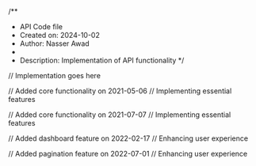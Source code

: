/**
 * API Code file
 * Created on: 2024-10-02
 * Author: Nasser Awad
 *
 * Description: Implementation of API functionality
 */
 
// Implementation goes here


// Added core functionality on 2021-05-06
// Implementing essential features

// Added core functionality on 2021-07-07
// Implementing essential features

// Added dashboard feature on 2022-02-17
// Enhancing user experience

// Added pagination feature on 2022-07-01
// Enhancing user experience
